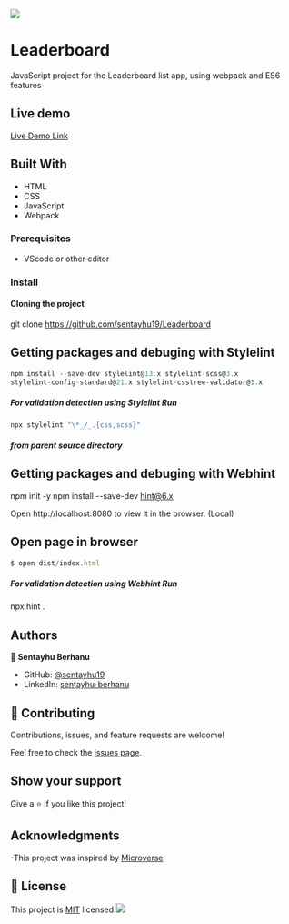  ![](https://img.shields.io/badge/Microverse-blueviolet)

# Leaderboard
 JavaScript project for the Leaderboard list app, using webpack and ES6 features


<!-- ![LearderBoard design (20)]() -->

## Live demo

[Live Demo Link]( https://sentayhu19.github.io/Leaderboard/dist/index.html)

## Built With

- HTML
- CSS
- JavaScript
- Webpack 

### Prerequisites

- VScode or other editor

### Install

#### Cloning the project

git clone https://github.com/sentayhu19/Leaderboard <Your-Build-Directory>

## Getting packages and debuging with Stylelint
```js
npm install --save-dev stylelint@13.x stylelint-scss@3.x 
stylelint-config-standard@21.x stylelint-csstree-validator@1.x
```
##### For validation detection using Stylelint Run
```js
npx stylelint "\*_/_.{css,scss}"
```
##### from parent source directory

## Getting packages and debuging with Webhint

npm init -y
npm install --save-dev hint@6.x
  
Open http://localhost:8080 to view it in the browser. (Local)

## Open page in browser
```js
$ open dist/index.html
```

##### For validation detection using Webhint Run

npx hint .

## Authors

👤 **Sentayhu Berhanu**

- GitHub: [@sentayhu19](https://github.com/sentayhu19)
- LinkedIn: [sentayhu-berhanu](https://www.linkedin.com/in/sentayhu-berhanu-6376579a/)



## 🤝 Contributing

Contributions, issues, and feature requests are welcome!

Feel free to check the [issues page](https://github.com/sentayhu19/To-Do-list/issues).

## Show your support

Give a ⭐️ if you like this project!

## Acknowledgments

-This project was inspired by [Microverse](https://www.microverse.org)

## 📝 License

This project is [MIT](./MIT.md) licensed.![](https://img.shields.io/badge/Microverse-blueviolet)

